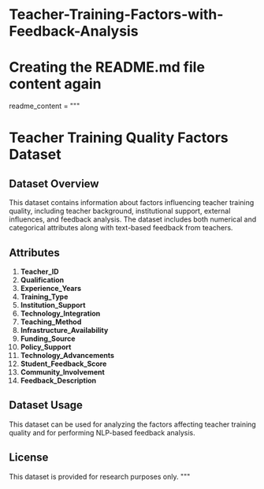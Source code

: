 # Teacher-Training-Factors-with-Feedback-Analysis

# Creating the README.md file content again
readme_content = """
# Teacher Training Quality Factors Dataset

## Dataset Overview
This dataset contains information about factors influencing teacher training quality, including teacher background, institutional support, external influences, and feedback analysis. The dataset includes both numerical and categorical attributes along with text-based feedback from teachers.

## Attributes

1. **Teacher_ID**
2. **Qualification**
3. **Experience_Years**
4. **Training_Type**
5. **Institution_Support**
6. **Technology_Integration**
7. **Teaching_Method**
8. **Infrastructure_Availability**
9. **Funding_Source**
10. **Policy_Support**
11. **Technology_Advancements**
12. **Student_Feedback_Score**
13. **Community_Involvement**
14. **Feedback_Description**

## Dataset Usage
This dataset can be used for analyzing the factors affecting teacher training quality and for performing NLP-based feedback analysis.

## License
This dataset is provided for research purposes only.
"""

